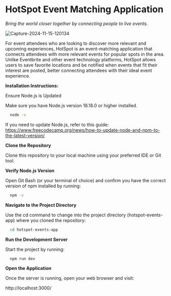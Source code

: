 # HotSpot Event Matching Application
_Bring the world closer together by connecting people to live events._

![Capture-2024-11-15-120134](https://github.com/user-attachments/assets/fd7afaa2-f28a-47d9-98aa-992a48a922db)


For event attendees who are looking to discover more relevant and upcoming experiences, HotSpot is an event-matching application that connects attendees with more relevant events for popular spots in the area. Unlike Eventbrite and other event technology platforms, HotSpot allows users to save favorite locations and be notified when events that fit their interest are posted, better connecting attendees with their ideal event experience.

**Installation Instructions:**

Ensure Node.js is Updated

Make sure you have Node.js version 18.18.0 or higher installed.

```bash
  node -v
```
If you need to update Node.js, refer to this guide: https://www.freecodecamp.org/news/how-to-update-node-and-npm-to-the-latest-version/

**Clone the Repository**

Clone this repository to your local machine using your preferred IDE or Git tool.

**Verify Node.js Version**

Open Git Bash (or your terminal of choice) and confirm you have the correct version of npm installed by running:

```bash
  npm -v
```

**Navigate to the Project Directory**

Use the cd command to change into the project directory (hotspot-events-app) where you cloned the repository:


```bash
  cd hotspot-events-app
```

**Run the Development Server**

Start the project by running:
```bash
  npm run dev
```

**Open the Application**

Once the server is running, open your web browser and visit:

http://localhost:3000/
